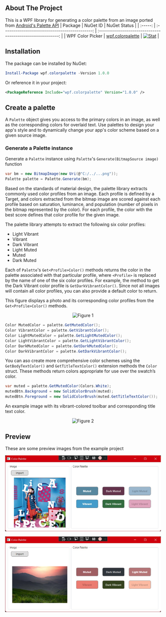 ## About The Project
 This is a WPF library for generating a color palette from an image ported from [Android's Palette API](https://developer.android.com/training/material/palette-colors)
 | Package |                    NuGet ID                     |                         NuGet Status                         |
| :-----: | :---------------------------------------------: | :----------------------------------------------------------: |
| WPF Color Picker  | [wpf.colorpalette](https://www.nuget.org/packages/wpf.colorpalette/1.0.0) | [![Stat](https://img.shields.io/nuget/v/wpf.colorpalette.svg)](https://www.nuget.org/packages/wpf.colorpalette/1.0.0) |
 
## Installation
 The package can be installed by NuGet:
 ```powershell
 Install-Package wpf.colorpalette -Version 1.0.0
 ```
 Or reference it in your project:
 ```xml
 <PackageReference Include="wpf.colorpalette" Version="1.0.0" />
 ```

## Create a palette
 A `Palette` object gives you access to the primary colors in an image, as well as the corresponding colors for overlaid text. Use palettes to design your app's style and to dynamically change your app's color scheme based on a given source image.
 
 ### Generate a Palette instance
 Generate a `Palette` instance using `Palette`'s `Generate(BitmapSource image)` function
 ```csharp
 var bm = new BitmapImage(new Uri(@"C:/../...png"));
 Palette palette = Palette.Generate(bm);
 ```
 Based on the standards of material design, the palette library extracts commonly used color profiles from an image. Each profile is defined by a Target, and colors extracted from the bitmap image are scored against each profile based on saturation, luminance, and population (number of pixels in the bitmap represented by the color). For each profile, the color with the best score defines that color profile for the given image.
 
The palette library attempts to extract the following six color profiles:
* Light Vibrant
* Vibrant
* Dark Vibrant
* Light Muted
* Muted
* Dark Muted

Each of `Palette`'s `Get<Profile>Color()` methods returns the color in the palette associated with that particular profile, where `<Profile>` is replaced by the name of one of the six color profiles. For example, the method to get the Dark Vibrant color profile is `GetDarkVibrantColor()`. Since not all images will contain all color profiles, you can also provide a default color to return.

This figure displays a photo and its corresponding color profiles from the `Get<Profile>Color()` methods.
<p align="center">
<img src="https://developer.android.com/training/material/images/palette-library-color-profiles_2-1_2x.png" width="500" title="Figure 1">
</p>

```csharp
Color MutedColor = palette.GetMutedColor();
Color VibrantColor = palette.GetVibrantColor();
Color LightMutedColor = palette.GetLightMutedColor();
Color LightVibrantColor = palette.GetLightVibrantColor();
Color DarkMutedColor = palette.GetDarkMutedColor();
Color DarkVibrantColor = palette.GetDarkVibrantColor();
```
You can aso create more comprehensive color schemes using the `GetBodyTextColor()` and `GetTitleTextColor()` extension methods the `Color` struct. These methods return colors appropriate for use over the swatch’s color.
```csharp
var muted = palette.GetMutedColor(Colors.White);
mutedBtn.Background = new SolidColorBrush(muted);
mutedBtn.Foreground = new SolidColorBrush(muted.GetTitleTextColor());
```
An example image with its vibrant-colored toolbar and corresponding title text color.
<p align="center">
<img src="https://developer.android.com/training/material/images/palette-library-title-text-color_2-1_2x.png" width="300" title="Figure 2">
</p>

## Preview
 These are some preview images from the example project
 <p align="center">
<img src="preview-1.jpg" width="600" title="Preview 1">
</p>
<p align="center">
<img src="preview-2.jpg" width="600" title="Preview 2">
</p>

